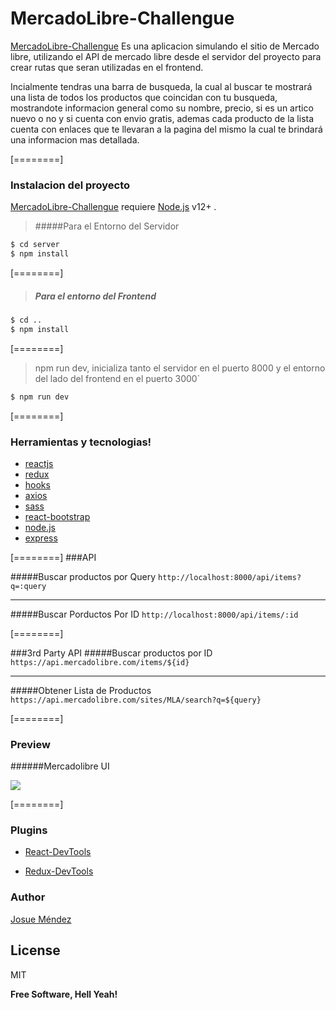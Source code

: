 # MercadoLibre-Challengue 

 [MercadoLibre-Challengue] Es una aplicacion simulando el sitio de Mercado libre, utilizando el API de mercado libre desde el servidor del proyecto para crear rutas que seran utilizadas en el frontend. 
 
Incialmente tendras una barra de busqueda, la cual al buscar te mostrará una lista de todos los productos que coincidan con tu busqueda, mostrandote informacion general como su nombre, precio, si es un artico nuevo o no y si cuenta con envio gratis, ademas cada producto de la lista cuenta con enlaces que te llevaran a la pagina del mismo la cual te brindará una informacion mas detallada.

[========]


### Instalacion del proyecto

[MercadoLibre-Challengue] requiere [Node.js] v12+ .

>#####Para el Entorno del Servidor

```sh
$ cd server
$ npm install 

```
[========]
>##### Para el entorno del Frontend

```sh
$ cd ..
$ npm install 
```
[========]
> npm run dev, inicializa tanto el servidor en el puerto 8000 y el entorno del lado del frontend  en el puerto 3000`

```sh
$ npm run dev  
```
[========]

### Herramientas y tecnologias!

  - [reactjs]
  - [redux]
  - [hooks]
  - [axios]
  - [sass]
  - [react-bootstrap]
  - [node.js] 
  - [express]
  
  
[========]
###API

#####Buscar productos por Query
`http://localhost:8000/api/items?q=:query`

---
#####Buscar Porductos Por ID
`
http://localhost:8000/api/items/:id
`

[========]


###3rd Party API 
#####Buscar productos por ID
`
https://api.mercadolibre.com/items/${id}
`

---

#####Obtener Lista de Productos
`
https://api.mercadolibre.com/sites/MLA/search?q=${query}
`

[========]

### Preview
######Mercadolibre UI

![](https://imgur.com/PwDDzId.jpg)

[========]

### Plugins
- [React-DevTools]

- [Redux-DevTools]

### Author
[Josue Méndez]

License
----

MIT

**Free Software, Hell Yeah!**

   [Josue Méndez]: <https://github.com/Josuejoelmm>
   [MercadoLibre-Challengue]: <https://github.com/Josuejoelmm/mercado-libre>
   [node.js]: <http://nodejs.org>
   [express]: <http://expressjs.com>
   [reactjs]: <https://reactjs.org/>
   [hooks]: <https://reactjs.org/docs/hooks-intro.html/>
   [redux]: <https://redux.js.org/>
   [axios]: <https://github.com/axios/axios/>
   [sass]: <https://sass-lang.com/>
   [react-bootstrap]: <https://react-bootstrap.github.io/>
   [React-DevTools]: <https://chrome.google.com/webstore/detail/react-developer-tools/fmkadmapgofadopljbjfkapdkoienihi?hl=en/>
   [Redux-DevTools]: <https://chrome.google.com/webstore/detail/redux-devtools/lmhkpmbekcpmknklioeibfkpmmfibljd?hl=en/>
